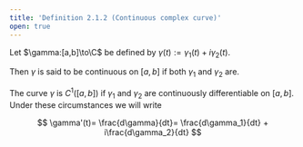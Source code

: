```yaml
---
title: 'Definition 2.1.2 (Continuous complex curve)'
open: true
---
```


Let $\gamma:[a,b]\to\C$ be defined by $\gamma(t):=\gamma_1(t) +
i\gamma_2(t)$.

Then $\gamma$ is said to be continuous on $[a,b]$ if both $\gamma_1$
and $\gamma_2$ are.

The curve $\gamma$ is $C^1([a,b])$ if $\gamma_1$ and $\gamma_2$ are
continuously differentiable on $[a,b]$. Under these circumstances we
will write

$$
\gamma'(t)=
\frac{d\gamma}{dt}=
\frac{d\gamma_1}{dt} + i\frac{d\gamma_2}{dt}
$$
